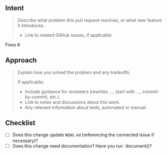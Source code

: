 ## Intent

> Describe what problem this pull request resolves, or what new feature it
> introduces.
>
> - Link to related GitHub issues, if applicable

Fixes #

## Approach

> Explain how you solved the problem and any tradeoffs.
>
> If applicable:
> - Include guidance for reviewers (rewrites ..., start with ..., commit-by-commit, etc.).
> - Link to notes and discussions about this work.
> - Any relevant information about tests, automated or manual.

## Checklist

- [ ] Does this change update `NEWS.md` (referencing the connected issue if necessary)?
- [ ] Does this change need documentation? Have you run `document()?
